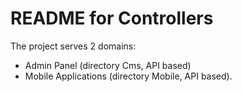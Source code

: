 # README for Controllers

The project serves 2 domains:

+ Admin Panel (directory Cms, API based)
+ Mobile Applications (directory Mobile, API based).
